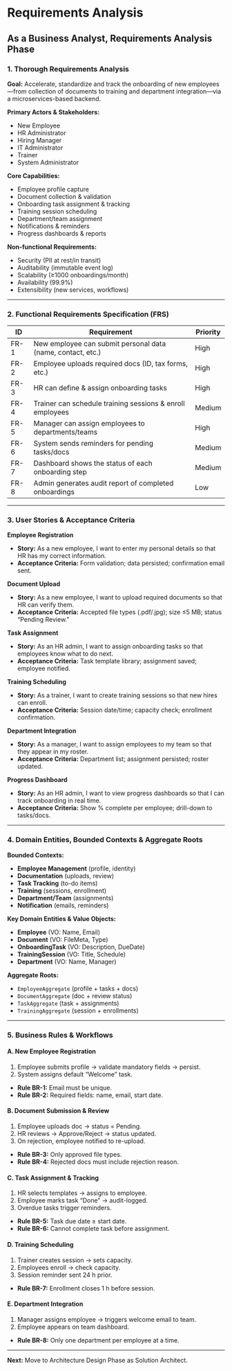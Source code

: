 # Requirements Analysis

## As a Business Analyst, Requirements Analysis Phase

### 1. Thorough Requirements Analysis

**Goal:** Accelerate, standardize and track the onboarding of new employees—from collection of documents to training and department integration—via a microservices-based backend.

**Primary Actors & Stakeholders:**
- New Employee
- HR Administrator
- Hiring Manager
- IT Administrator
- Trainer
- System Administrator

**Core Capabilities:**
- Employee profile capture
- Document collection & validation
- Onboarding task assignment & tracking
- Training session scheduling
- Department/team assignment
- Notifications & reminders
- Progress dashboards & reports

**Non-functional Requirements:**
- Security (PII at rest/in transit)
- Auditability (immutable event log)
- Scalability (≥1000 onboardings/month)
- Availability (99.9%)
- Extensibility (new services, workflows)

---

### 2. Functional Requirements Specification (FRS)

| ID   | Requirement                                                  | Priority |
|------|--------------------------------------------------------------|----------|
| FR-1 | New employee can submit personal data (name, contact, etc.) | High     |
| FR-2 | Employee uploads required docs (ID, tax forms, etc.)         | High     |
| FR-3 | HR can define & assign onboarding tasks                     | High     |
| FR-4 | Trainer can schedule training sessions & enroll employees    | Medium   |
| FR-5 | Manager can assign employees to departments/teams           | High     |
| FR-6 | System sends reminders for pending tasks/docs               | Medium   |
| FR-7 | Dashboard shows the status of each onboarding step          | Medium   |
| FR-8 | Admin generates audit report of completed onboardings       | Low      |

---

### 3. User Stories & Acceptance Criteria

**Employee Registration**  
- **Story:** As a new employee, I want to enter my personal details so that HR has my correct information.  
- **Acceptance Criteria:** Form validation; data persisted; confirmation email sent.

**Document Upload**  
- **Story:** As a new employee, I want to upload required documents so that HR can verify them.  
- **Acceptance Criteria:** Accepted file types (.pdf/.jpg); size ≤5 MB; status “Pending Review.”

**Task Assignment**  
- **Story:** As an HR admin, I want to assign onboarding tasks so that employees know what to do next.  
- **Acceptance Criteria:** Task template library; assignment saved; employee notified.

**Training Scheduling**  
- **Story:** As a trainer, I want to create training sessions so that new hires can enroll.  
- **Acceptance Criteria:** Session date/time; capacity check; enrollment confirmation.

**Department Integration**  
- **Story:** As a manager, I want to assign employees to my team so that they appear in my roster.  
- **Acceptance Criteria:** Department list; assignment persisted; roster updated.

**Progress Dashboard**  
- **Story:** As an HR admin, I want to view progress dashboards so that I can track onboarding in real time.  
- **Acceptance Criteria:** Show % complete per employee; drill-down to tasks/docs.

---

### 4. Domain Entities, Bounded Contexts & Aggregate Roots

**Bounded Contexts:**
- **Employee Management** (profile, identity)
- **Documentation** (uploads, review)
- **Task Tracking** (to-do items)
- **Training** (sessions, enrollment)
- **Department/Team** (assignments)
- **Notification** (emails, reminders)

**Key Domain Entities & Value Objects:**
- **Employee** (VO: Name, Email)
- **Document** (VO: FileMeta, Type)
- **OnboardingTask** (VO: Description, DueDate)
- **TrainingSession** (VO: Title, Schedule)
- **Department** (VO: Name, Manager)

**Aggregate Roots:**
- `EmployeeAggregate` (profile + tasks + docs)
- `DocumentAggregate` (doc + review status)
- `TaskAggregate` (task + assignments)
- `TrainingAggregate` (session + enrollments)

---

### 5. Business Rules & Workflows

#### A. New Employee Registration
1. Employee submits profile → validate mandatory fields → persist.
2. System assigns default “Welcome” task.

- **Rule BR-1:** Email must be unique.
- **Rule BR-2:** Required fields: name, email, start date.

#### B. Document Submission & Review
1. Employee uploads doc → status = Pending.
2. HR reviews → Approve/Reject → status updated.
3. On rejection, employee notified to re-upload.

- **Rule BR-3:** Only approved file types.
- **Rule BR-4:** Rejected docs must include rejection reason.

#### C. Task Assignment & Tracking
1. HR selects templates → assigns to employee.
2. Employee marks task “Done” → audit-logged.
3. Overdue tasks trigger reminders.

- **Rule BR-5:** Task due date ≥ start date.
- **Rule BR-6:** Cannot complete task before assignment.

#### D. Training Scheduling
1. Trainer creates session → sets capacity.
2. Employees enroll → check capacity.
3. Session reminder sent 24 h prior.

- **Rule BR-7:** Enrollment closes 1 h before session.

#### E. Department Integration
1. Manager assigns employee → triggers welcome email to team.
2. Employee appears on team dashboard.

- **Rule BR-8:** Only one department per employee at a time.

---

**Next:** Move to Architecture Design Phase as Solution Architect.
